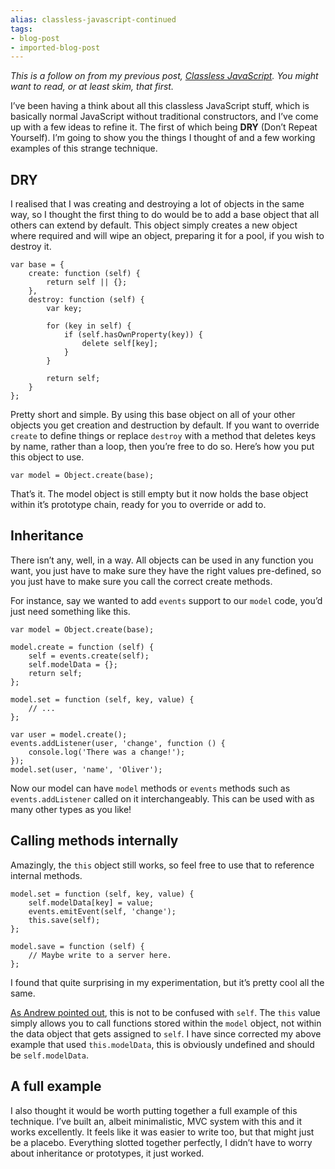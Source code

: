 ```yaml
---
alias: classless-javascript-continued
tags:
- blog-post
- imported-blog-post
---
```



_This is a follow on from my previous post, [Classless JavaScript](/classless-javascript/). You might want to read, or at least skim, that first._

I’ve been having a think about all this classless JavaScript stuff, which is basically normal JavaScript without traditional constructors, and I’ve come up with a few ideas to refine it. The first of which being **DRY** (Don’t Repeat Yourself). I’m going to show you the things I thought of and a few working examples of this strange technique.

## DRY

I realised that I was creating and destroying a lot of objects in the same way, so I thought the first thing to do would be to add a base object that all others can extend by default. This object simply creates a new object where required and will wipe an object, preparing it for a pool, if you wish to destroy it.

```
var base = {
    create: function (self) {
        return self || {};
    },
    destroy: function (self) {
        var key;

        for (key in self) {
            if (self.hasOwnProperty(key)) {
                delete self[key];
            }
        }

        return self;
    }
};
```

Pretty short and simple. By using this base object on all of your other objects you get creation and destruction by default. If you want to override `create` to define things or replace `destroy` with a method that deletes keys by name, rather than a loop, then you’re free to do so. Here’s how you put this object to use.

```
var model = Object.create(base);
```

That’s it. The model object is still empty but it now holds the base object within it’s prototype chain, ready for you to override or add to.

## Inheritance

There isn’t any, well, in a way. All objects can be used in any function you want, you just have to make sure they have the right values pre-defined, so you just have to make sure you call the correct create methods.

For instance, say we wanted to add `events` support to our `model` code, you’d just need something like this.

```
var model = Object.create(base);

model.create = function (self) {
    self = events.create(self);
    self.modelData = {};
    return self;
};

model.set = function (self, key, value) {
    // ...
};

var user = model.create();
events.addListener(user, 'change', function () {
    console.log('There was a change!');
});
model.set(user, 'name', 'Oliver');
```

Now our model can have `model` methods or `events` methods such as `events.addListener` called on it interchangeably. This can be used with as many other types as you like!

## Calling methods internally

Amazingly, the `this` object still works, so feel free to use that to reference internal methods.

```
model.set = function (self, key, value) {
    self.modelData[key] = value;
    events.emitEvent(self, 'change');
    this.save(self);
};

model.save = function (self) {
    // Maybe write to a server here.
};
```

I found that quite surprising in my experimentation, but it’s pretty cool all the same.

[As Andrew pointed out](/classless-javascript-continued/#comment-1060281114), this is not to be confused with `self`. The `this` value simply allows you to call functions stored within the `model` object, not within the data object that gets assigned to `self`. I have since corrected my above example that used `this.modelData`, this is obviously undefined and should be `self.modelData`.

## A full example

I also thought it would be worth putting together a full example of this technique. I’ve built an, albeit minimalistic, MVC system with this and it works excellently. It feels like it was easier to write too, but that might just be a placebo. Everything slotted together perfectly, I didn’t have to worry about inheritance or prototypes, it just worked.
